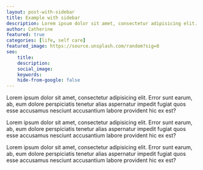 ```yaml
---
layout: post-with-sidebar
title: Example with sidebar
description: Lorem ipsum dolor sit amet, consectetur adipisicing elit. Error sunt earum, ab, eum dolore perspiciatis tenetur alias aspernatur
author: Catherine
featured: true
categories: [life, self care]
featured_image: https://source.unsplash.com/random?sig=8
seo: 
    title: 
    description: 
    social_image: 
    keywords: 
    hide-from-google: false
---
```


Lorem ipsum dolor sit amet, consectetur adipisicing elit. Error sunt earum, ab, eum dolore perspiciatis tenetur alias aspernatur impedit fugiat quos esse accusamus nesciunt accusantium labore provident hic ex est?

Lorem ipsum dolor sit amet, consectetur adipisicing elit. Error sunt earum, ab, eum dolore perspiciatis tenetur alias aspernatur impedit fugiat quos esse accusamus nesciunt accusantium labore provident hic ex est?

Lorem ipsum dolor sit amet, consectetur adipisicing elit. Error sunt earum, ab, eum dolore perspiciatis tenetur alias aspernatur impedit fugiat quos esse accusamus nesciunt accusantium labore provident hic ex est?
